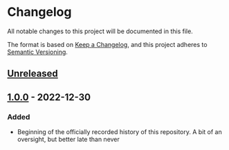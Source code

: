# Changelog

All notable changes to this project will be documented in this file.

The format is based on [Keep a Changelog](https://keepachangelog.com/en/1.0.0/),
and this project adheres to [Semantic Versioning](https://semver.org/spec/v2.0.0.html).

<!--
Types of Changes:
 - `Added` for new features.
 - `Changed` for changes in existing functionality.
 - `Deprecated` for soon-to-be removed features.
 - `Removed` for now removed features.
 - `Fixed` for any bug fixes.
 - `Security` in case of vulnerabilities.
-->

## [Unreleased]

## [1.0.0] - 2022-12-30

### Added

-   Beginning of the officially recorded history of this repository. A bit of an oversight, but better late than never

[Unreleased]: https://github.com/KnightHacks/hackathon-2022/compare/1.0.0...HEAD

[1.0.0]: https://github.com/KnightHacks/hackathon-2022/compare/a81e9e5ff319c4410f8f3840a88c3ba6c7e15a53...1.0.0
